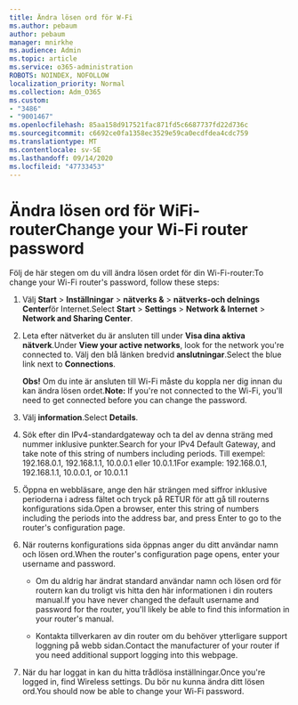 ```yaml
---
title: Ändra lösen ord för W-Fi
ms.author: pebaum
author: pebaum
manager: mnirkhe
ms.audience: Admin
ms.topic: article
ms.service: o365-administration
ROBOTS: NOINDEX, NOFOLLOW
localization_priority: Normal
ms.collection: Adm_O365
ms.custom:
- "3486"
- "9001467"
ms.openlocfilehash: 85aa158d917521fac871fd5c6687737fd22d736c
ms.sourcegitcommit: c6692ce0fa1358ec3529e59ca0ecdfdea4cdc759
ms.translationtype: MT
ms.contentlocale: sv-SE
ms.lasthandoff: 09/14/2020
ms.locfileid: "47733453"
---
```

# <a name="change-your-wi-fi-router-password"></a><span data-ttu-id="11cd7-102">Ändra lösen ord för WiFi-router</span><span class="sxs-lookup"><span data-stu-id="11cd7-102">Change your Wi-Fi router password</span></span>

<span data-ttu-id="11cd7-103">Följ de här stegen om du vill ändra lösen ordet för din Wi-Fi-router:</span><span class="sxs-lookup"><span data-stu-id="11cd7-103">To change your Wi-Fi router's password, follow these steps:</span></span>

1. <span data-ttu-id="11cd7-104">Välj **Start**  >  **Inställningar**  >  **nätverks &**  >  **nätverks-och delnings Center**för Internet.</span><span class="sxs-lookup"><span data-stu-id="11cd7-104">Select **Start** > **Settings** > **Network & Internet** > **Network and Sharing Center**.</span></span>

2. <span data-ttu-id="11cd7-105">Leta efter nätverket du är ansluten till under **Visa dina aktiva nätverk**.</span><span class="sxs-lookup"><span data-stu-id="11cd7-105">Under **View your active networks**, look for the network you're connected to.</span></span> <span data-ttu-id="11cd7-106">Välj den blå länken bredvid **anslutningar**.</span><span class="sxs-lookup"><span data-stu-id="11cd7-106">Select the blue link next to **Connections**.</span></span><br>

   <span data-ttu-id="11cd7-107">**Obs!** Om du inte är ansluten till Wi-Fi måste du koppla ner dig innan du kan ändra lösen ordet.</span><span class="sxs-lookup"><span data-stu-id="11cd7-107">**Note:** If you're not connected to the Wi-Fi, you'll need to get connected before you can change the password.</span></span>

3. <span data-ttu-id="11cd7-108">Välj **information**.</span><span class="sxs-lookup"><span data-stu-id="11cd7-108">Select **Details**.</span></span>

4. <span data-ttu-id="11cd7-109">Sök efter din IPv4-standardgateway och ta del av denna sträng med nummer inklusive punkter.</span><span class="sxs-lookup"><span data-stu-id="11cd7-109">Search for your IPv4 Default Gateway, and take note of this string of numbers including periods.</span></span> <span data-ttu-id="11cd7-110">Till exempel: 192.168.0.1, 192.168.1.1, 10.0.0.1 eller 10.0.1.1</span><span class="sxs-lookup"><span data-stu-id="11cd7-110">For example: 192.168.0.1, 192.168.1.1, 10.0.0.1, or 10.0.1.1</span></span>

5. <span data-ttu-id="11cd7-111">Öppna en webbläsare, ange den här strängen med siffror inklusive perioderna i adress fältet och tryck på RETUR för att gå till routerns konfigurations sida.</span><span class="sxs-lookup"><span data-stu-id="11cd7-111">Open a browser, enter this string of numbers including the periods into the address bar, and press Enter to go to the router's configuration page.</span></span>

6. <span data-ttu-id="11cd7-112">När routerns konfigurations sida öppnas anger du ditt användar namn och lösen ord.</span><span class="sxs-lookup"><span data-stu-id="11cd7-112">When the router's configuration page opens, enter your username and password.</span></span><br>
   - <span data-ttu-id="11cd7-113">Om du aldrig har ändrat standard användar namn och lösen ord för routern kan du troligt vis hitta den här informationen i din routers manual.</span><span class="sxs-lookup"><span data-stu-id="11cd7-113">If you have never changed the default username and password for the router, you'll likely be able to find this information in your router's manual.</span></span>

   - <span data-ttu-id="11cd7-114">Kontakta tillverkaren av din router om du behöver ytterligare support loggning på webb sidan.</span><span class="sxs-lookup"><span data-stu-id="11cd7-114">Contact the manufacturer of your router if you need additional support logging into this webpage.</span></span>

7. <span data-ttu-id="11cd7-115">När du har loggat in kan du hitta trådlösa inställningar.</span><span class="sxs-lookup"><span data-stu-id="11cd7-115">Once you're logged in, find Wireless settings.</span></span> <span data-ttu-id="11cd7-116">Du bör nu kunna ändra ditt lösen ord.</span><span class="sxs-lookup"><span data-stu-id="11cd7-116">You should now be able to change your Wi-Fi password.</span></span>
